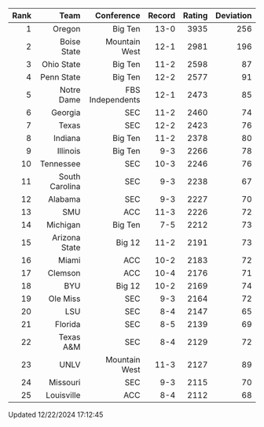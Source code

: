 | Rank  | Team                 | Conference           | Record   | Rating | Deviation |
| ---:  | ---:                 | ---:                 | ---:     | ---:   | ---:      |
| 1     | Oregon               | Big Ten              | 13-0     | 3935   | 256       |
| 2     | Boise State          | Mountain West        | 12-1     | 2981   | 196       |
| 3     | Ohio State           | Big Ten              | 11-2     | 2598   | 87        |
| 4     | Penn State           | Big Ten              | 12-2     | 2577   | 91        |
| 5     | Notre Dame           | FBS Independents     | 12-1     | 2473   | 85        |
| 6     | Georgia              | SEC                  | 11-2     | 2460   | 74        |
| 7     | Texas                | SEC                  | 12-2     | 2423   | 76        |
| 8     | Indiana              | Big Ten              | 11-2     | 2378   | 80        |
| 9     | Illinois             | Big Ten              | 9-3      | 2266   | 78        |
| 10    | Tennessee            | SEC                  | 10-3     | 2246   | 76        |
| 11    | South Carolina       | SEC                  | 9-3      | 2238   | 67        |
| 12    | Alabama              | SEC                  | 9-3      | 2227   | 70        |
| 13    | SMU                  | ACC                  | 11-3     | 2226   | 72        |
| 14    | Michigan             | Big Ten              | 7-5      | 2212   | 73        |
| 15    | Arizona State        | Big 12               | 11-2     | 2191   | 73        |
| 16    | Miami                | ACC                  | 10-2     | 2183   | 72        |
| 17    | Clemson              | ACC                  | 10-4     | 2176   | 71        |
| 18    | BYU                  | Big 12               | 10-2     | 2169   | 74        |
| 19    | Ole Miss             | SEC                  | 9-3      | 2164   | 72        |
| 20    | LSU                  | SEC                  | 8-4      | 2147   | 65        |
| 21    | Florida              | SEC                  | 8-5      | 2139   | 69        |
| 22    | Texas A&M            | SEC                  | 8-4      | 2129   | 72        |
| 23    | UNLV                 | Mountain West        | 11-3     | 2127   | 89        |
| 24    | Missouri             | SEC                  | 9-3      | 2115   | 70        |
| 25    | Louisville           | ACC                  | 8-4      | 2112   | 68        |

Updated 12/22/2024 17:12:45

